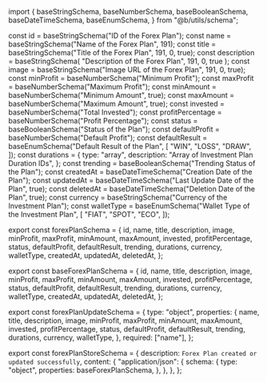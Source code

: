 import {
  baseStringSchema,
  baseNumberSchema,
  baseBooleanSchema,
  baseDateTimeSchema,
  baseEnumSchema,
} from "@b/utils/schema";

const id = baseStringSchema("ID of the Forex Plan");
const name = baseStringSchema("Name of the Forex Plan", 191);
const title = baseStringSchema("Title of the Forex Plan", 191, 0, true);
const description = baseStringSchema(
  "Description of the Forex Plan",
  191,
  0,
  true
);
const image = baseStringSchema("Image URL of the Forex Plan", 191, 0, true);
const minProfit = baseNumberSchema("Minimum Profit");
const maxProfit = baseNumberSchema("Maximum Profit");
const minAmount = baseNumberSchema("Minimum Amount", true);
const maxAmount = baseNumberSchema("Maximum Amount", true);
const invested = baseNumberSchema("Total Invested");
const profitPercentage = baseNumberSchema("Profit Percentage");
const status = baseBooleanSchema("Status of the Plan");
const defaultProfit = baseNumberSchema("Default Profit");
const defaultResult = baseEnumSchema("Default Result of the Plan", [
  "WIN",
  "LOSS",
  "DRAW",
]);
const durations = {
  type: "array",
  description: "Array of Investment Plan Duration IDs",
};
const trending = baseBooleanSchema("Trending Status of the Plan");
const createdAt = baseDateTimeSchema("Creation Date of the Plan");
const updatedAt = baseDateTimeSchema("Last Update Date of the Plan", true);
const deletedAt = baseDateTimeSchema("Deletion Date of the Plan", true);
const currency = baseStringSchema("Currency of the Investment Plan");
const walletType = baseEnumSchema("Wallet Type of the Investment Plan", [
  "FIAT",
  "SPOT",
  "ECO",
]);

export const forexPlanSchema = {
  id,
  name,
  title,
  description,
  image,
  minProfit,
  maxProfit,
  minAmount,
  maxAmount,
  invested,
  profitPercentage,
  status,
  defaultProfit,
  defaultResult,
  trending,
  durations,
  currency,
  walletType,
  createdAt,
  updatedAt,
  deletedAt,
};

export const baseForexPlanSchema = {
  id,
  name,
  title,
  description,
  image,
  minProfit,
  maxProfit,
  minAmount,
  maxAmount,
  invested,
  profitPercentage,
  status,
  defaultProfit,
  defaultResult,
  trending,
  durations,
  currency,
  walletType,
  createdAt,
  updatedAt,
  deletedAt,
};

export const forexPlanUpdateSchema = {
  type: "object",
  properties: {
    name,
    title,
    description,
    image,
    minProfit,
    maxProfit,
    minAmount,
    maxAmount,
    invested,
    profitPercentage,
    status,
    defaultProfit,
    defaultResult,
    trending,
    durations,
    currency,
    walletType,
  },
  required: ["name"],
};

export const forexPlanStoreSchema = {
  description: `Forex Plan created or updated successfully`,
  content: {
    "application/json": {
      schema: {
        type: "object",
        properties: baseForexPlanSchema,
      },
    },
  },
};
